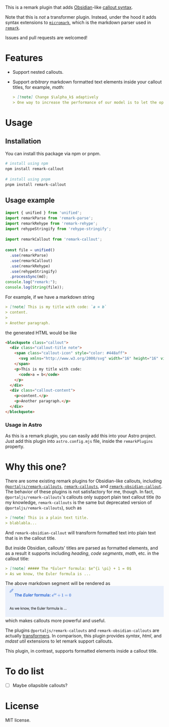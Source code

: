 This is a remark plugin that adds [Obsidian](https://obsidian.md)-like [callout syntax](https://help.obsidian.md/Editing+and+formatting/Callouts).

Note that this is *not* a transformer plugin. Instead,
under the hood it adds syntax extensions to 
[`micromark`](https://github.com/micromark/micromark), 
which is the markdown parser used in 
[`remark`](https://github.com/remarkjs/remark/tree/main).

Issues and pull requests are welcomed!

# Features

- Support nested callouts.

- Support *arbitrary* markdown formatted text elements inside your callout titles, for example, *math*:

  ```markdown
  > [!note] Change $\alpha_k$ adaptively
  > One way to increase the performance of our model is to let the optimizer change $\alpha_k$ adaptively.
  ```

# Usage

## Installation
You can install this package via npm or pnpm.
```bash
# install using npm
npm install remark-callout

# install using pnpm
pnpm install remark-callout
```

## Usage example

```ts
import { unified } from 'unified';
import remarkParse from 'remark-parse';
import remarkRehype from 'remark-rehype';
import rehypeStringify from 'rehype-stringify';

import remarkCallout from 'remark-callout';

const file = unified()
  .use(remarkParse)
  .use(remarkCallout)
  .use(remarkRehype)
  .use(rehypeStringify)
  .processSync(md);
console.log("remark:");
console.log(String(file));
```

For example, if we have a markdown string
```markdown
> [!note] This is my title with code: `a = b`
> content.
> 
> Another paragraph.
```
the generated HTML would be like
```html
<blockquote class="callout">
  <div class="callout-title note">
    <span class="callout-icon" style="color: #448aff">
      <svg xmlns="http://www.w3.org/2000/svg" width="16" height="16" viewBox="0 0 24 24" fill="none" stroke="currentColor" stroke-width="2" stroke-linecap="round" stroke-linejoin="round" class="lucide-pencil"><line x1="18" y1="2" x2="22" y2="6"></line><path d="M7.5 20.5 19 9l-4-4L3.5 16.5 2 22z"></path></svg>
    </span>
    <p>This is my title with code: 
      <code>a = b</code>
    </p>
  </div>
  <div class="callout-content">
    <p>content.</p>
    <p>Another paragraph.</p>
  </div>
</blockquote>
```

### Usage in Astro

As this is a remark plugin, you can easily add this into your Astro project.
Just add this plugin into `astro.config.mjs` file, inside the `remarkPlugins` property.

# Why this one?

There are some existing remark plugins for Obsidian-like callouts, including
[`@portaljs/remark-callouts`](https://www.npmjs.com/package/@portaljs/remark-callouts),
[`remark-callouts`](https://www.npmjs.com/package/remark-callouts), and
[`remark-obsidian-callout`](https://www.npmjs.com/package/remark-obsidian-callout).
The behavior of these plugins is not satisfactory for me, though.
In fact, `@portaljs/remark-callouts`'s callouts only support plain text callout title
(to my knowledge, `remark-callouts` is the same but deprecated version of `@portaljs/remark-callouts`),
such as
```markdown
> [!note] This is a plain text title.
> blablabla...
```
And `remark-obsidian-callout` will transform formatted text into plain text that is in the callout title.

But inside Obsidian, callouts' titles are parsed as formatted elements,
and as a result it supports including *heading*, *code segments*, *math*, etc.
in the callout title:
```markdown
> [!note] ##### The *Euler* formula: $e^{i \pi} + 1 = 0$
> As we know, the Euler formula is ...
```
The above markdown segment will be rendered as
![obsidian-callout-example](./img/obsidian-callout-example.png)
which makes callouts more powerful and useful.

The plugins `@portaljs/remark-callouts` and `remark-obsidian-callouts` are actually 
[transformers](https://github.com/unifiedjs/unified#function-transformertree-file-next). 
In comparison, this plugin provides *syntax*, *html*, and *mdast util* extensions to let remark support callouts.

This plugin, in contrast, supports formatted elements inside a callout title.

# To do list

- [ ] Maybe ollapsible callouts?

# License

MIT license.

